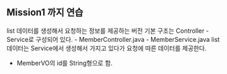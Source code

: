 ## Mission1 까지 연습
list 데이터를 생성해서 요청하는 정보를 제공하는 버전 기본 구조는 Controller - Service로 구성되어 있다. - MemberController.java - MemberService.java list 데이터는 Service에서 생성해서 가지고 있다가 요청에 따른 데이터를 제공한다.

- MemberVO의 id를 String형으로 함.

